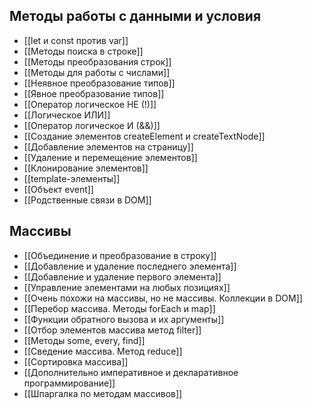 ## Методы работы с данными и условия
* [[let и const против var]]
* [[Методы поиска в строке]]
* [[Методы преобразования строк]]
* [[Методы для работы с числами]]
* [[Неявное преобразование типов]]
* [[Явное преобразование типов]]
* [[Оператор логическое НЕ (!)]]
* [[Логическое ИЛИ]]
* [[Оператор логическое И (&&)]]
* [[Создание элементов  createElement и createTextNode]]
* [[Добавление элементов на страницу]]
* [[Удаление и перемещение элементов]]
* [[Клонирование элементов]]
* [[template-элементы]]
* [[Объект event]]
* [[Родственные связи в DOM]]

## Массивы
* [[Объединение и преобразование в строку]]
* [[Добавление и удаление последнего элемента]]
* [[Добавление и удаление первого элемента]]
* [[Управление элементами на любых позициях]]
* [[Очень похожи на массивы, но не массивы. Коллекции в DOM]]
* [[Перебор массива. Методы forEach и map]]
* [[Функции обратного вызова и их аргументы]]
* [[Отбор элементов массива метод filter]]
* [[Методы some, every, find]]
* [[Сведение массива. Метод reduce]]
* [[Сортировка массива]]
* [[Дополнительно императивное и декларативное программирование]]
* [[Шпаргалка по методам массивов]]